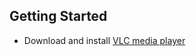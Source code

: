 ## Getting Started

* Download and install [VLC media player](https://www.videolan.org/vlc/index.html)

